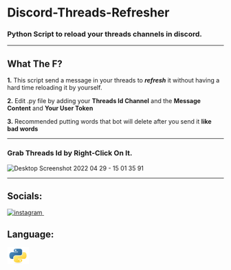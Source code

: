 # Discord-Threads-Refresher
### Python Script to reload your threads channels in discord.

---

## What The F?
**1.** This script send a message in your threads to ***refresh*** it without having a hard time reloading it by yourself.

**2.** Edit .py file by adding your **Threads Id Channel** and the **Message Content** and **Your User Token**

**3.** Recommended putting words that bot will delete after you send it **like bad words**

---

### Grab Threads Id by Right-Click On It.
![Desktop Screenshot 2022 04 29 - 15 01 35 91](https://user-images.githubusercontent.com/104280578/165940778-c8566a12-95b8-49f3-bc55-433f5c05628c.png)

---

## Socials:

 <a href="https://www.instagram.com/thrudespair/" target="_blank">
   <img class="img" style="height: 40px; width:50px;" src="https://github.com/rahuldkjain/github-profile-readme-generator/blob/master/src/images/icons/Social/instagram.svg" alt="instagram"> </img>
  </a>


  <a href="https://discord.com/users/913666849324007476" target="_blank">
   <img class="img" style="height: 0px; width:41px;" src="https://github.com/diamkil/socials/blob/main/public/img/discord.png" alt="Discord"> </img>
  </a>
  
## Language:
   <a href="https://www.python.org/" target="_blank">
    <img style="height: 40px; width:50px;" src="https://raw.githubusercontent.com/devicons/devicon/master/icons/python/python-original.svg" alt="Python"> </img>
   </a>

